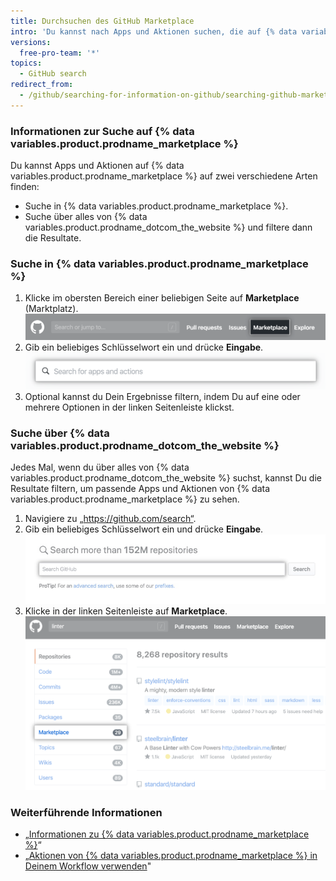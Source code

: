 ```yaml
---
title: Durchsuchen des GitHub Marketplace
intro: 'Du kannst nach Apps und Aktionen suchen, die auf {% data variables.product.prodname_marketplace %} verfügbar sind.'
versions:
  free-pro-team: '*'
topics:
  - GitHub search
redirect_from:
  - /github/searching-for-information-on-github/searching-github-marketplace
---
```

### Informationen zur Suche auf {% data variables.product.prodname_marketplace %}

Du kannst Apps und Aktionen auf {% data variables.product.prodname_marketplace %} auf zwei verschiedene Arten finden:

- Suche in {% data variables.product.prodname_marketplace %}.
- Suche über alles von {% data variables.product.prodname_dotcom_the_website %} und filtere dann die Resultate.

### Suche in {% data variables.product.prodname_marketplace %}

1. Klicke im obersten Bereich einer beliebigen Seite auf **Marketplace** (Marktplatz). ![Link zu Marketplace](/assets/images/help/search/marketplace-link.png)
2. Gib ein beliebiges Schlüsselwort ein und drücke **Eingabe**. ![Suche nach Linter auf{% data variables.product.prodname_marketplace %}](/assets/images/help/search/marketplace-apps-and-actions-search-field.png)
3. Optional kannst du Dein Ergebnisse filtern, indem Du auf eine oder mehrere Optionen in der linken Seitenleiste klickst.

### Suche über {% data variables.product.prodname_dotcom_the_website %}

Jedes Mal, wenn du über alles von {% data variables.product.prodname_dotcom_the_website %} suchst, kannst Du die Resultate filtern, um passende Apps und Aktionen von {% data variables.product.prodname_marketplace %} zu sehen.

1. Navigiere zu „https://github.com/search“.
2. Gib ein beliebiges Schlüsselwort ein und drücke **Eingabe**. ![Suchfeld](/assets/images/help/search/search-field.png)
3. Klicke in der linken Seitenleiste auf **Marketplace**. ![Suchergebnisse für Linter mit hervorgehobener Option "Marketplace-Seitenmenü"](/assets/images/help/search/marketplace-left-side-navigation.png)

### Weiterführende Informationen

- „[Informationen zu {% data variables.product.prodname_marketplace %}](/github/customizing-your-github-workflow/about-github-marketplace)“
- „[Aktionen von {% data variables.product.prodname_marketplace %} in Deinem Workflow verwenden](/actions/automating-your-workflow-with-github-actions/using-actions-from-github-marketplace-in-your-workflow)"
